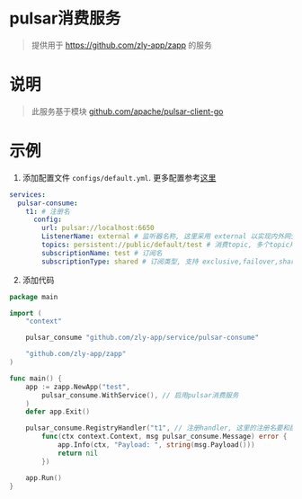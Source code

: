 
# pulsar消费服务

> 提供用于 https://github.com/zly-app/zapp 的服务

# 说明

> 此服务基于模块 [github.com/apache/pulsar-client-go](https://github.com/apache/pulsar-client-go)

# 示例

1. 添加配置文件 `configs/default.yml`. 更多配置参考[这里](./config.go)

```yaml
services:
  pulsar-consume:
    t1: # 注册名
      config:
        url: pulsar://localhost:6650
        ListenerName: external # 监听器名称, 这里采用 external 以实现内外网分流. 参考 https://pulsar.apache.org/docs/3.2.x/concepts-multiple-advertised-listeners/
        topics: persistent://public/default/test # 消费topic, 多个topic用英文逗号连接
        subscriptionName: test # 订阅名
        subscriptionType: shared # 订阅类型, 支持 exclusive,failover,shared,keyshared. 默认 shared
```

2. 添加代码

```go
package main

import (
	"context"

	pulsar_consume "github.com/zly-app/service/pulsar-consume"

	"github.com/zly-app/zapp"
)

func main() {
	app := zapp.NewApp("test",
		pulsar_consume.WithService(), // 启用pulsar消费服务
	)
	defer app.Exit()

	pulsar_consume.RegistryHandler("t1", // 注册handler, 这里的注册名要和配置文件中的一样
		func(ctx context.Context, msg pulsar_consume.Message) error {
			app.Info(ctx, "Payload: ", string(msg.Payload()))
			return nil
		})

	app.Run()
}
```
